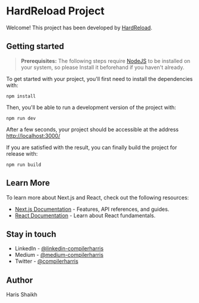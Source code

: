 # HardReload Project

Welcome! This project has been developed by [HardReload](https://searchmaar.com/hardreload).

## Getting started

> **Prerequisites:**
> The following steps require [NodeJS](https://nodejs.org/en/) to be installed on your system, so please
> Install it beforehand if you haven't already.

To get started with your project, you'll first need to install the dependencies with:

```
npm install
```

Then, you'll be able to run a development version of the project with:

```
npm run dev
```

After a few seconds, your project should be accessible at the address
[http://localhost:3000/](http://localhost:3000/)


If you are satisfied with the result, you can finally build the project for release with:

```
npm run build
```

## Learn More

To learn more about Next.js and React, check out the following resources:

- [Next.js Documentation](https://nextjs.org/docs) - Features, API references, and guides.
- [React Documentation](https://reactjs.org/docs/getting-started.html) - Learn about React fundamentals.

## Stay in touch

- LinkedIn - [@linkedin-compilerharris](https://www.linkedin.com/in/compilerharris)
- Medium - [@medium-compilerharris](https://medium.com/@compilerharris)
- Twitter - [@compilerharris](https://twitter.com/compilerharris)

## Author

Haris Shaikh
